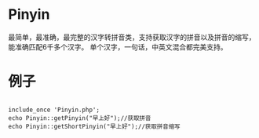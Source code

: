 # Pinyin
最简单，最准确，最完整的汉字转拼音类，支持获取汉字的拼音以及拼音的缩写，能准确匹配6千多个汉字。
单个汉字，一句话，中英文混合都完美支持。

# 例子
<code>
include_once 'Pinyin.php';    
echo Pinyin::getPinyin("早上好");//获取拼音  
echo Pinyin::getShortPinyin("早上好");//获取拼音缩写  
</code>
